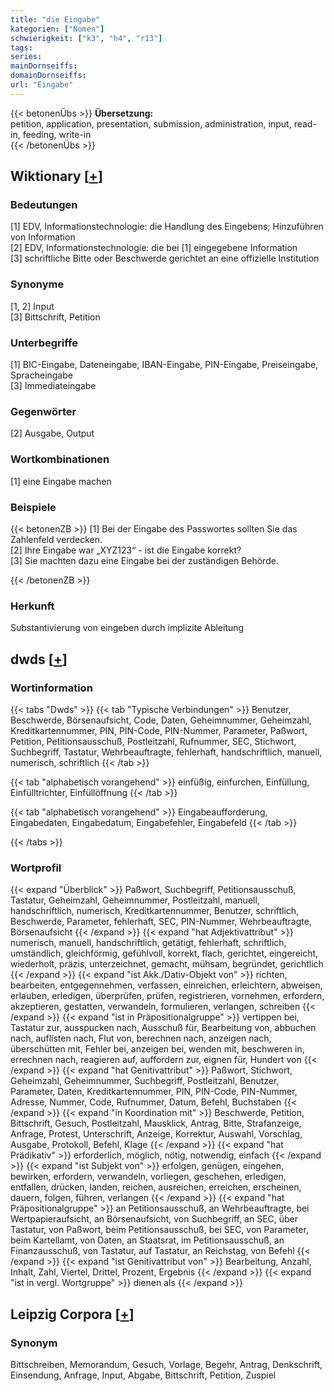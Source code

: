 ```yaml
---
title: "die Eingabe"
kategorien: ["Nomen"]
schwierigkeit: ["k3", "h4", "r13"]
tags:
series:
mainDornseiffs:
domainDornseiffs:
url: "Eingabe"
---
```


{{< betonenÜbs >}}
**Übersetzung:**  
petition, application, presentation, submission, administration, input, read-in, feeding, write-in  
{{< /betonenÜbs >}}

## Wiktionary [[+](https://de.wiktionary.org/wiki/Eingabe)]

### Bedeutungen
[1] EDV, Informationstechnologie: die Handlung des Eingebens; Hinzuführen von Information  
[2] EDV, Informationstechnologie: die bei [1] eingegebene Information  
[3] schriftliche Bitte oder Beschwerde gerichtet an eine offizielle Institution  

### Synonyme
[1, 2] Input  
[3] Bittschrift, Petition  

### Unterbegriffe
[1] BIC-Eingabe, Dateneingabe, IBAN-Eingabe, PIN-Eingabe, Preiseingabe, Spracheingabe  
[3] Immediateingabe  

### Gegenwörter
[2] Ausgabe, Output  

### Wortkombinationen
[1] eine Eingabe machen  

### Beispiele
{{< betonenZB >}}
[1] Bei der Eingabe des Passwortes sollten Sie das Zahlenfeld verdecken.  
[2] Ihre Eingabe war „XYZ123“ - ist die Eingabe korrekt?  
[3] Sie machten dazu eine Eingabe bei der zuständigen Behörde.  

{{< /betonenZB >}}
### Herkunft
Substantivierung von eingeben durch implizite Ableitung  



## dwds [[+](https://www.dwds.de/wb/Eingabe)]

### Wortinformation
{{< tabs "Dwds" >}}
{{< tab "Typische Verbindungen" >}}
Benutzer, Beschwerde, Börsenaufsicht, Code, Daten, Geheimnummer, Geheimzahl, Kreditkartennummer, PIN, PIN-Code, PIN-Nummer, Parameter, Paßwort, Petition, Petitionsausschuß, Postleitzahl, Rufnummer, SEC, Stichwort, Suchbegriff, Tastatur, Wehrbeauftragte, fehlerhaft, handschriftlich, manuell, numerisch, schriftlich
{{< /tab >}}

{{< tab "alphabetisch vorangehend" >}}
einfüßig, einfurchen, Einfüllung, Einfülltrichter, Einfüllöffnung
{{< /tab >}}

{{< tab "alphabetisch vorangehend" >}}
Eingabeaufforderung, Eingabedaten, Eingabedatum, Eingabefehler, Eingabefeld
{{< /tab >}}

{{< /tabs >}}

### Wortprofil
{{< expand "Überblick" >}} Paßwort, Suchbegriff, Petitionsausschuß, Tastatur, Geheimzahl, Geheimnummer, Postleitzahl, manuell, handschriftlich, numerisch, Kreditkartennummer, Benutzer, schriftlich, Beschwerde, Parameter, fehlerhaft, SEC, PIN-Nummer, Wehrbeauftragte, Börsenaufsicht {{< /expand >}}
{{< expand "hat Adjektivattribut" >}} numerisch, manuell, handschriftlich, getätigt, fehlerhaft, schriftlich, umständlich, gleichförmig, gefühlvoll, korrekt, flach, gerichtet, eingereicht, wiederholt, präzis, unterzeichnet, gemacht, mühsam, begründet, gerichtlich {{< /expand >}}
{{< expand "ist Akk./Dativ-Objekt von" >}} richten, bearbeiten, entgegennehmen, verfassen, einreichen, erleichtern, abweisen, erlauben, erledigen, überprüfen, prüfen, registrieren, vornehmen, erfordern, akzeptieren, gestatten, verwandeln, formulieren, verlangen, schreiben {{< /expand >}}
{{< expand "ist in Präpositionalgruppe" >}} vertippen bei, Tastatur zur, ausspucken nach, Ausschuß für, Bearbeitung von, abbuchen nach, auflisten nach, Flut von, berechnen nach, anzeigen nach, überschütten mit, Fehler bei, anzeigen bei, wenden mit, beschweren in, errechnen nach, reagieren auf, auffordern zur, eignen für, Hundert von {{< /expand >}}
{{< expand "hat Genitivattribut" >}} Paßwort, Stichwort, Geheimzahl, Geheimnummer, Suchbegriff, Postleitzahl, Benutzer, Parameter, Daten, Kreditkartennummer, PIN, PIN-Code, PIN-Nummer, Adresse, Nummer, Code, Rufnummer, Datum, Befehl, Buchstaben {{< /expand >}}
{{< expand "in Koordination mit" >}} Beschwerde, Petition, Bittschrift, Gesuch, Postleitzahl, Mausklick, Antrag, Bitte, Strafanzeige, Anfrage, Protest, Unterschrift, Anzeige, Korrektur, Auswahl, Vorschlag, Ausgabe, Protokoll, Befehl, Klage {{< /expand >}}
{{< expand "hat Prädikativ" >}} erforderlich, möglich, nötig, notwendig, einfach {{< /expand >}}
{{< expand "ist Subjekt von" >}} erfolgen, genügen, eingehen, bewirken, erfordern, verwandeln, vorliegen, geschehen, erledigen, entfallen, drücken, landen, reichen, ausreichen, erreichen, erscheinen, dauern, folgen, führen, verlangen {{< /expand >}}
{{< expand "hat Präpositionalgruppe" >}} an Petitionsausschuß, an Wehrbeauftragte, bei Wertpapieraufsicht, an Börsenaufsicht, von Suchbegriff, an SEC, über Tastatur, von Paßwort, beim Petitionsausschuß, bei SEC, von Parameter, beim Kartellamt, von Daten, an Staatsrat, im Petitionsausschuß, an Finanzausschuß, von Tastatur, auf Tastatur, an Reichstag, von Befehl {{< /expand >}}
{{< expand "ist Genitivattribut von" >}} Bearbeitung, Anzahl, Inhalt, Zahl, Viertel, Drittel, Prozent, Ergebnis {{< /expand >}}
{{< expand "ist in vergl. Wortgruppe" >}} dienen als {{< /expand >}}

## Leipzig Corpora [[+](https://corpora.uni-leipzig.de/en/res?word=Eingabe&corpusId=deu_newscrawl-public_2018)]


### Synonym
Bittschreiben, Memorandum, Gesuch, Vorlage, Begehr, Antrag, Denkschrift, Einsendung, Anfrage, Input, Abgabe, Bittschrift, Petition, Zuspiel

